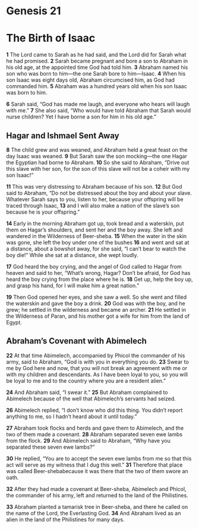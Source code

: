 # Genesis 21
# The Birth of Isaac

**1** The Lord came to Sarah as he had said, and the Lord did for Sarah what he had promised.
**2** Sarah became pregnant and bore a son to Abraham in his old age, at the appointed time God had told him.
**3** Abraham named his son who was born to him—the one Sarah bore to him—Isaac.
**4** When his son Isaac was eight days old, Abraham circumcised him, as God had commanded him.
**5** Abraham was a hundred years old when his son Isaac was born to him.

**6** Sarah said, “God has made me laugh, and everyone who hears will laugh with me.”
**7** She also said, “Who would have told Abraham that Sarah would nurse children? Yet I have borne a son for him in his old age.”
## Hagar and Ishmael Sent Away

**8** The child grew and was weaned, and Abraham held a great feast on the day Isaac was weaned. 
**9**   But Sarah saw the son mocking—the one Hagar the Egyptian had borne to Abraham.
**10** So she said to Abraham, “Drive out this slave with her son, for the son of this slave will not be a coheir with my son Isaac!”

**11** This was very distressing to Abraham because of his son. 
**12** But God said to Abraham, “Do not be distressed  about the boy and about your slave. Whatever Sarah says to you, listen to her, because your offspring will be traced through Isaac,
**13** and I will also make a nation of the slave’s son because he is your offspring.”

**14** Early in the morning Abraham got up, took bread and a waterskin, put them on Hagar’s shoulders, and sent her and the boy away. She left and wandered in the Wilderness of Beer-sheba. 
**15** When the water in the skin was gone, she left the boy under one of the bushes 
**16** and went and sat at a distance, about a bowshot away, for she said, “I can’t bear to watch the boy die!” While she sat at a distance, she  wept loudly.

**17** God heard the boy crying, and the angel of God called to Hagar from heaven and said to her, “What’s wrong, Hagar? Don’t be afraid, for God has heard the boy crying from the place where he is. 
**18** Get up, help the boy up, and grasp his hand, for I will make him a great nation.”

**19** Then God opened her eyes, and she saw a well. So she went and filled the waterskin and gave the boy a drink. 
**20** God was with the boy, and he grew; he settled in the wilderness and became an archer. 
**21** He settled in the Wilderness of Paran, and his mother got a wife for him from the land of Egypt.

## Abraham’s Covenant with Abimelech

**22** At that time Abimelech, accompanied by Phicol the commander of his army, said to Abraham, “God is with you in everything you do.
**23** Swear to me by God here and now, that you will not break an agreement with me or with my children and descendants. As I have been loyal to you, so you will be loyal to me and to the country where you are a resident alien.”

**24** And Abraham said, “I swear it.” 
**25** But Abraham complained to Abimelech because of the well that Abimelech’s servants had seized.

**26** Abimelech replied, “I don’t know who did this thing. You didn’t report anything to me, so I hadn’t heard about it until today.”

**27** Abraham took flocks and herds and gave them to Abimelech, and the two of them made a covenant.
**28** Abraham separated seven ewe lambs from the flock. 
**29** And Abimelech said to Abraham, “Why have you separated these seven ewe lambs?”

**30** He replied, “You are to accept the seven ewe lambs from me so that this act will serve as my witness that I dug this well.” 
**31** Therefore that place was called Beer-shebabecause it was there that the two of them swore an oath. 

**32** After they had made a covenant at Beer-sheba, Abimelech and Phicol, the commander of his army, left and returned to the land of the Philistines.

**33** Abraham planted a tamarisk tree in Beer-sheba, and there he called on the name of the Lord, the Everlasting God.
**34** And Abraham lived as an alien in the land of the Philistines for many days.
